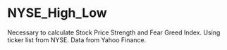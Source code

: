 # NYSE_High_Low
Necessary to calculate Stock Price Strength and Fear Greed Index. Using ticker list from NYSE. Data from Yahoo Finance. 
